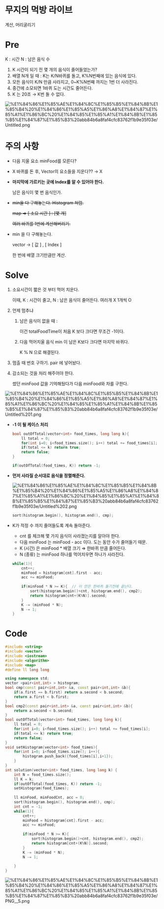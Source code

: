 # 무지의 먹방 라이브

계산, 머리굴리기

# Pre

K : 시간  N : 남은 음식 수

1. K 시간이 되기 전 몇 개의 음식이 줄어들었는가?
2. 배열 N개 일 때 : 
K는 K/N바퀴를 돌고, K%N번째에 있는 음식에 있다.
3. 모든 음식이 K/N 만큼 사라지고, 
0~K%N번째 까지는 1번 더 사라진다.
4. 중간에 소모되면 1바퀴 도는 시간도 줄어든다.
5. K 는 20조 → K번 돌 수 없다.

![%E1%84%86%E1%85%AE%E1%84%8C%E1%85%B5%E1%84%8B%E1%85%B4%20%E1%84%86%E1%85%A5%E1%86%A8%E1%84%87%E1%85%A1%E1%86%BC%20%E1%84%85%E1%85%A1%E1%84%8B%E1%85%B5%E1%84%87%E1%85%B3%20abb84b6a8faf4cfc83762f1b9e35f03e/Untitled.png](%E1%84%86%E1%85%AE%E1%84%8C%E1%85%B5%E1%84%8B%E1%85%B4%20%E1%84%86%E1%85%A5%E1%86%A8%E1%84%87%E1%85%A1%E1%86%BC%20%E1%84%85%E1%85%A1%E1%84%8B%E1%85%B5%E1%84%87%E1%85%B3%20abb84b6a8faf4cfc83762f1b9e35f03e/Untitled.png)

# 주의 사항

- 다음 지울 요소  minFood를 모른다?
- X 바퀴를 돈 후,  Vector의 요소들을 지운다??
→ X
- **마지막에 가르키는 곳에 Index를 알 수 있어야 한다.**

    남은 음식이 몇 번 음식인가.

- ~~min을 다 구해놓는다. Histogram 처럼.~~

    ~~map  ⇒   [ 소요 시간 ] : [몇 개]~~

    ~~여러 바퀴를 1번에 계산해버리기.~~

- min 을 다 구해놓는다.

    vector →  [ 값 ] , [ Index ]

    한 번에 배열 크기만큼만 계산.

# Solve

1. 소요시간이 짧은 것 부터 먹어 치운다.

    이때,  K : 시간이 줄고,  N : 남은 음식이 줄어든다. 여러개 X 1개씩 O

2. 언제 멈추냐
    1. 남은 음식이 없을 때 : 

        이건 totalFoodTime이 처음 K 보다 크다면 무조건 -1이다.

    2. 다음 먹어치울 음식 min 이 남은 K보다 크다면 마지막 바퀴다.

        K % N 으로 해결된다.

3. 멈출 때 번호 구하기. pair 에 넣어놨다.
4. 감소되는 것을 처리 해주어야 한다.

    썼던 minFood 값을 기억해뒀다가 다음 minFood와 차를 구한다.

![%E1%84%86%E1%85%AE%E1%84%8C%E1%85%B5%E1%84%8B%E1%85%B4%20%E1%84%86%E1%85%A5%E1%86%A8%E1%84%87%E1%85%A1%E1%86%BC%20%E1%84%85%E1%85%A1%E1%84%8B%E1%85%B5%E1%84%87%E1%85%B3%20abb84b6a8faf4cfc83762f1b9e35f03e/Untitled%201.png](%E1%84%86%E1%85%AE%E1%84%8C%E1%85%B5%E1%84%8B%E1%85%B4%20%E1%84%86%E1%85%A5%E1%86%A8%E1%84%87%E1%85%A1%E1%86%BC%20%E1%84%85%E1%85%A1%E1%84%8B%E1%85%B5%E1%84%87%E1%85%B3%20abb84b6a8faf4cfc83762f1b9e35f03e/Untitled%201.png)

- **-1 이 될 케이스 처리**

    ```cpp
    bool outOfTotal(vector<int> food_times, long long k){
        ll total = 0;
        for(int i=0; i<food_times.size(); i++) total += food_times[i];   
        if(total <= k) return true;
        return false;
    }

    if(outOfTotal(food_times, K)) return -1;
    ```

- **먼저 사라질 순서대로 음식을 정렬해준다.**

    ![%E1%84%86%E1%85%AE%E1%84%8C%E1%85%B5%E1%84%8B%E1%85%B4%20%E1%84%86%E1%85%A5%E1%86%A8%E1%84%87%E1%85%A1%E1%86%BC%20%E1%84%85%E1%85%A1%E1%84%8B%E1%85%B5%E1%84%87%E1%85%B3%20abb84b6a8faf4cfc83762f1b9e35f03e/Untitled%202.png](%E1%84%86%E1%85%AE%E1%84%8C%E1%85%B5%E1%84%8B%E1%85%B4%20%E1%84%86%E1%85%A5%E1%86%A8%E1%84%87%E1%85%A1%E1%86%BC%20%E1%84%85%E1%85%A1%E1%84%8B%E1%85%B5%E1%84%87%E1%85%B3%20abb84b6a8faf4cfc83762f1b9e35f03e/Untitled%202.png)

    ```cpp
    sort(histogram.begin(), histogram.end(), cmp);
    ```

- K가 적정 수 까지 줄어들도록 계속 돌아준다.
    - cnt 를 체크해 몇 가지 음식이 사라졌는지를 알아야 한다.
    - 다음 minFood 는  minFood - acc 이다. 도는 동안 수가 줄어들기 때문.
    - K (시간) 은 minFood * 배열 크기 ⇒ 한바퀴 만큼 줄어든다.
    - N (종류) 는 minFood 하나를 먹어치우면 하나가 사라진다.

    ```cpp
    while(1){
        cnt++;
        minFood = histogram[cnt].first - acc;
        acc += minFood;
        
        if(minFood * N >= K){  // 이 안은 한바퀴 돌기전에 끝난다.
            sort(histogram.begin()+cnt, histogram.end(), cmp2);
            return histogram[cnt+(K%N)].second;
        }
        K -= (minFood * N);
        N -= 1; 
    }
    ```

# Code

```cpp
#include <string>
#include <vector>
#include <iostream>
#include <algorithm>
#include <map>
#define ll long long

using namespace std;
vector <pair<int,int> > histogram;
bool cmp(const pair<int,int> &a, const pair<int,int> &b){
    if(a.first == b.first) return a.second < b.second;
    return a.first < b.first;
}
bool cmp2(const pair<int,int> &a, const pair<int,int> &b){
    return a.second < b.second;
}
bool outOfTotal(vector<int> food_times, long long k){
    ll total = 0;
    for(int i=0; i<food_times.size(); i++) total += food_times[i];   
    if(total <= k) return true;
    return false;
}
void setHistogram(vector<int> food_times){
    for(int i=0; i<food_times.size(); i++){
        histogram.push_back({food_times[i],i+1});
    }
}
int solution(vector<int> food_times, long long k) {
    int N = food_times.size();
    ll K = k;
    if(outOfTotal(food_times, K)) return -1;
    setHistogram(food_times);
    
    ll minFood, minFoodCnt, acc = 0;
    sort(histogram.begin(), histogram.end(), cmp);
    int cnt = -1;
    while(1){
        cnt++;
        minFood = histogram[cnt].first - acc;
        acc += minFood;
        
        if(minFood * N >= K){  
            sort(histogram.begin()+cnt, histogram.end(), cmp2);
            return histogram[cnt+(K%N)].second;
        }
        K -= (minFood * N);
        N -= 1; 
          
    }
}
```

![%E1%84%86%E1%85%AE%E1%84%8C%E1%85%B5%E1%84%8B%E1%85%B4%20%E1%84%86%E1%85%A5%E1%86%A8%E1%84%87%E1%85%A1%E1%86%BC%20%E1%84%85%E1%85%A1%E1%84%8B%E1%85%B5%E1%84%87%E1%85%B3%20abb84b6a8faf4cfc83762f1b9e35f03e/PNG__5.png](%E1%84%86%E1%85%AE%E1%84%8C%E1%85%B5%E1%84%8B%E1%85%B4%20%E1%84%86%E1%85%A5%E1%86%A8%E1%84%87%E1%85%A1%E1%86%BC%20%E1%84%85%E1%85%A1%E1%84%8B%E1%85%B5%E1%84%87%E1%85%B3%20abb84b6a8faf4cfc83762f1b9e35f03e/PNG__5.png)